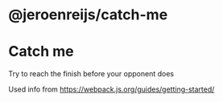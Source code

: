 # @jeroenreijs/catch-me

# Catch me

Try to reach the finish before your opponent does

Used info from https://webpack.js.org/guides/getting-started/
